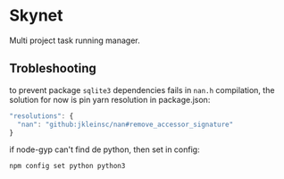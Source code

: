 # Skynet
Multi project task running manager.

## Trobleshooting

to prevent package `sqlite3` dependencies fails in `nan.h` compilation, the solution for now is pin yarn resolution in package.json:
```js
"resolutions": {
  "nan": "github:jkleinsc/nan#remove_accessor_signature"
}
```

if node-gyp can't find de python, then set in config:
```sh
npm config set python python3
```
